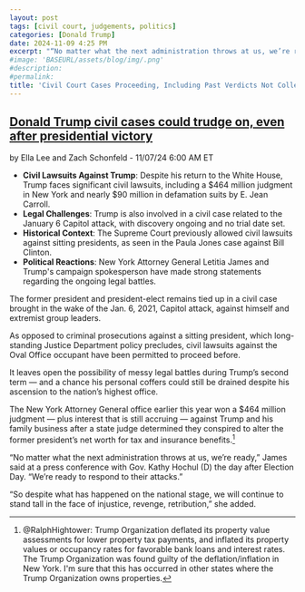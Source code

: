 ```yaml
---
layout: post
tags: [civil court, judgements, politics]
categories: [Donald Trump]
date: 2024-11-09 4:25 PM
excerpt: "“No matter what the next administration throws at us, we’re ready. We’re ready to respond to their attacks. So despite what has happened on the national stage, we will continue to stand tall in the face of injustice, revenge, retribution.” – Letitia James, New York Attorney General"
#image: 'BASEURL/assets/blog/img/.png'
#description:
#permalink:
title: 'Civil Court Cases Proceeding, Including Past Verdicts Not Collected Against President-Elect Trump'
---
```



## [Donald Trump civil cases could trudge on, even after presidential victory](https://thehill.com/regulation/court-battles/4977481-trump-civil-cases-future/)

by Ella Lee and Zach Schonfeld - 11/07/24 6:00 AM ET

- **Civil Lawsuits Against Trump**: Despite his return to the White House, Trump faces significant civil lawsuits, including a $464 million judgment in New York and nearly $90 million in defamation suits by E. Jean Carroll.
- **Legal Challenges**: Trump is also involved in a civil case related to the January 6 Capitol attack, with discovery ongoing and no trial date set.
- **Historical Context**: The Supreme Court previously allowed civil lawsuits against sitting presidents, as seen in the Paula Jones case against Bill Clinton.
- **Political Reactions**: New York Attorney General Letitia James and Trump's campaign spokesperson have made strong statements regarding the ongoing legal battles.

The former president and president-elect remains tied up in a civil case brought in the wake of the Jan. 6, 2021, Capitol attack, against himself and extremist group leaders. 

As opposed to criminal prosecutions against a sitting president, which long-standing Justice Department policy precludes, civil lawsuits against the Oval Office occupant have been permitted to proceed before. 

It leaves open the possibility of messy legal battles during Trump’s second term — and a chance his personal coffers could still be drained despite his ascension to the nation’s highest office. 

The New York Attorney General office earlier this year won a $464 million judgment — plus interest that is still accruing — against Trump and his family business after a state judge determined they conspired to alter the former president’s net worth for tax and insurance benefits.[^51]

[^51]: @RalphHightower: Trump Organization deflated its property value assessments for lower property tax payments, and inflated its property values or occupancy rates for favorable bank loans and interest rates. The Trump Organization was found guilty of the deflation/inflation in New York. I'm sure that this has occurred in other states where the Trump Organization owns properties. 

“No matter what the next administration throws at us, we’re ready,” James said at a press conference with Gov. Kathy Hochul (D) the day after Election Day. “We’re ready to respond to their attacks.” 

“So despite what has happened on the national stage, we will continue to stand tall in the face of injustice, revenge, retribution,” she added.

